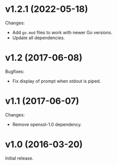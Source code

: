 # v1.2.1 (2022-05-18)

Changes:

- Add `go.mod` files to work with newer Go versions.
- Update all dependencies.

# v1.2 (2017-06-08)

Bugfixes:

- Fix display of prompt when stdout is piped.

# v1.1 (2017-06-07)

Changes:

- Remove openssl-1.0 dependency.

# v1.0 (2016-03-20)

Initial release.
